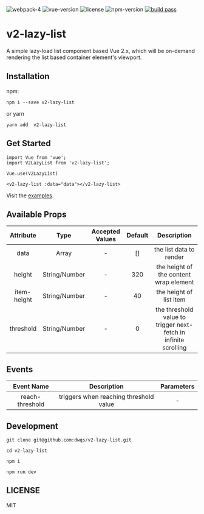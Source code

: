 ![webpack-4](https://img.shields.io/badge/webpack-4-brightgreen.svg) ![vue-version](https://img.shields.io/badge/vue-%3E%3D2.2.0-brightgreen.svg) ![license](https://img.shields.io/badge/license-MIT-brightgreen.svg) ![npm-version](https://img.shields.io/npm/v/v2-lazy-list.svg) [![build pass](https://api.travis-ci.org/dwqs/v2-lazy-list.svg?branch=master)](https://travis-ci.org/dwqs/v2-lazy-list?branch=master)
# v2-lazy-list
A simple lazy-load list component based Vue 2.x, which will be on-demand rendering the list based container element's viewport.

## Installation

npm:

```
npm i --save v2-lazy-list
```
or yarn

```
yarn add  v2-lazy-list
```

## Get Started

```
import Vue from 'vue';
import V2LazyList from 'v2-lazy-list';

Vue.use(V2LazyList)

<v2-lazy-list :data="data"></v2-lazy-list>
```

Visit the [examples](https://dwqs.github.io/v2-lazy-list/).

## Available Props
|  Attribute  |  Type  |  Accepted Values  |  Default  |  Description  |
|  :--:  |  :--:  |  :--:  |  :--:  |  :--:  |
| data | Array | - | [] | the list data to render |
| height | String/Number | - | 320 | the height of the content wrap element |
| item-height | String/Number | - | 40 | the height of list item |
| threshold | String/Number | - | 0 | the threshold value to trigger next-fetch in infinite scrolling |

## Events
|  Event Name  |  Description  |  Parameters |
|  :--:  |  :--:  |  :--: |
| reach-threshold | triggers when reaching threshold value| - |

## Development
```
git clone git@github.com:dwqs/v2-lazy-list.git

cd v2-lazy-list

npm i 

npm run dev
```

## LICENSE
MIT
